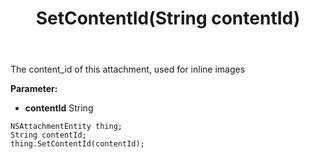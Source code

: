 ﻿---
uid: crmscript_ref_NSAttachmentEntity_SetContentId
title: SetContentId(String contentId)
intellisense: NSAttachmentEntity.SetContentId
keywords: NSAttachmentEntity, GetContentId
so.topic: reference
---

The content_id of this attachment, used for inline images

**Parameter:** 
 - **contentId** String

```crmscript
NSAttachmentEntity thing;
String contentId;
thing.SetContentId(contentId);
```


